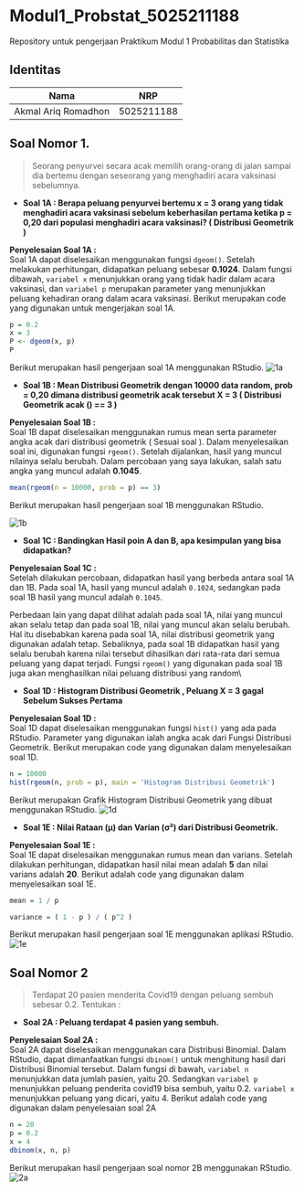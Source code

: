 # Modul1_Probstat_5025211188
Repository untuk pengerjaan Praktikum Modul 1 Probabilitas dan Statistika

## Identitas
| Nama                      | NRP        |
|---------------------------|------------|
| Akmal Ariq Romadhon       | 5025211188 |

## Soal Nomor 1.
> Seorang penyurvei secara acak memilih orang-orang di jalan sampai dia bertemu dengan seseorang yang menghadiri acara vaksinasi sebelumnya.
> 
-  **Soal 1A : Berapa peluang penyurvei bertemu x = 3 orang yang tidak menghadiri acara vaksinasi  sebelum keberhasilan pertama ketika p = 0,20 dari populasi menghadiri acara vaksinasi? ( Distribusi Geometrik )**
  
**Penyelesaian Soal 1A :**\
Soal 1A dapat diselesaikan menggunakan fungsi `dgeom()`. Setelah melakukan perhitungan, didapatkan peluang sebesar **0.1024**. Dalam fungsi dibawah, `variabel x` menunjukkan orang yang tidak hadir dalam acara vaksinasi, dan `variabel p` merupakan parameter yang menunjukkan peluang kehadiran orang dalam acara vaksinasi. Berikut merupakan code yang digunakan untuk mengerjakan soal 1A.

```R
p = 0.2
x = 3
P <- dgeom(x, p)
P
```

Berikut merupakan hasil pengerjaan soal 1A menggunakan RStudio.
![1a](https://user-images.githubusercontent.com/109916703/194874631-da8af077-bdbe-4a29-8238-e163647a0b33.png)

 - **Soal 1B : Mean Distribusi Geometrik dengan 10000 data random, prob = 0,20 dimana distribusi geometrik acak tersebut X = 3 ( Distribusi Geometrik acak () == 3 )**

**Penyelesaian Soal 1B :**\
Soal 1B dapat diselesaikan menggunakan rumus mean serta parameter angka acak dari distribusi geometrik ( Sesuai soal ). Dalam menyelesaikan soal ini, digunakan fungsi `rgeom()`. Setelah dijalankan, hasil yang muncul nilainya selalu berubah. Dalam percobaan yang saya lakukan, salah satu angka yang muncul adalah **0.1045**.

```R
mean(rgeom(n = 10000, prob = p) == 3)
```

Berikut merupakan hasil pengerjaan soal 1B menggunakan RStudio.

![1b](https://user-images.githubusercontent.com/109916703/194887839-42178eaf-42c1-4917-95a2-be7a02d49f06.png)

   - **Soal 1C : Bandingkan Hasil poin A dan B, apa kesimpulan yang bisa didapatkan?**

**Penyelesaian Soal 1C :**\
Setelah dilakukan percobaan, didapatkan hasil yang berbeda antara soal 1A dan 1B. Pada soal 1A, hasil yang muncul adalah `0.1024`, sedangkan pada soal 1B hasil yang muncul adalah `0.1045`.    

Perbedaan lain yang dapat dilihat adalah pada soal 1A, nilai yang muncul akan selalu tetap dan pada soal 1B, nilai yang muncul akan selalu berubah. Hal itu disebabkan karena pada soal 1A, nilai distribusi geometrik yang digunakan adalah tetap. Sebaliknya, pada soal 1B didapatkan hasil yang selalu berubah karena nilai tersebut dihasilkan dari rata-rata dari semua peluang yang dapat terjadi. Fungsi `rgeom()` yang digunakan pada soal 1B juga akan menghasilkan nilai peluang distribusi yang random\

   - **Soal 1D : Histogram Distribusi Geometrik , Peluang X = 3 gagal Sebelum Sukses Pertama**

**Penyelesaian Soal 1D :**\
Soal 1D dapat diselesaikan menggunakan fungsi `hist()` yang ada pada RStudio. Parameter yang digunakan ialah angka acak dari Fungsi Distribusi Geometrik. Berikut merupakan code yang digunakan dalam menyelesaikan soal 1D.

```R
n = 10000
hist(rgeom(n, prob = p), main = 'Histogram Distribusi Geometrik')
```
Berikut merupakan Grafik Histogram Distribusi Geometrik yang dibuat menggunakan RStudio.
![1d](https://user-images.githubusercontent.com/109916703/194894072-49415203-368b-41c4-8df2-caa0921b683c.png)

- **Soal 1E : Nilai Rataan (μ) dan Varian (σ²) dari Distribusi Geometrik.**

**Penyelesaian Soal 1E :**\
Soal 1E dapat diselesaikan menggunakan rumus mean dan varians. Setelah dilakukan perhitungan, didapatkan hasil nilai mean adalah **5** dan nilai varians adalah **20**. Berikut adalah code yang digunakan dalam menyelesaikan soal 1E.

```R
mean = 1 / p
```

```R
variance = ( 1 - p ) / ( p^2 )
```
Berikut merupakan  hasil pengerjaan soal 1E menggunakan aplikasi RStudio.
![1e](https://user-images.githubusercontent.com/109916703/194898733-381c377d-c593-40fe-9a52-9fcce12324bc.png)

## Soal Nomor 2
> Terdapat 20 pasien menderita Covid19 dengan peluang sembuh sebesar 0.2. Tentukan :

- **Soal 2A : Peluang terdapat 4 pasien yang sembuh.**
  
**Penyelesaian Soal 2A :**\
Soal 2A dapat diselesaikan menggunakan cara Distribusi Binomial. Dalam RStudio, dapat dimanfaatkan fungsi `dbinom()` untuk menghitung hasil dari Distribusi Binomial tersebut. Dalam fungsi di bawah, `variabel n` menunjukkan data jumlah pasien, yaitu 20. Sedangkan `variabel p` menunjukkan peluang penderita covid19 bisa sembuh, yaitu 0.2. `variabel x` menunjukkan peluang yang dicari, yaitu 4. Berikut adalah code yang digunakan dalam penyelesaian soal 2A

```R
n = 20
p = 0.2
x = 4
dbinom(x, n, p)
```

Berikut merupakan hasil pengerjaan soal nomor 2B menggunakan RStudio.
![2a](https://user-images.githubusercontent.com/109916703/194903490-770fcf2d-a9b2-41ab-9547-adbad1f23ccb.png)
